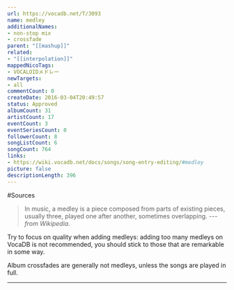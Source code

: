 ```yaml
---
url: https://vocadb.net/T/3093
name: medley
additionalNames: 
- non-stop mix
- crossfade
parent: "[[mashup]]"
related:
- "[[interpolation]]"
mappedNicoTags:
- VOCALOIDメドレー
newTargets:
- all
commentCount: 0
createDate: 2016-03-04T20:49:57
status: Approved
albumCount: 31
artistCount: 17
eventCount: 3
eventSeriesCount: 0
followerCount: 8
songListCount: 6
songCount: 764
links: 
- https://wiki.vocadb.net/docs/songs/song-entry-editing/#medley
picture: false
descriptionLength: 396
---
```


#Sources

>In music, a medley is a piece composed from parts of existing pieces, usually three, played one after another, sometimes overlapping.
*---from Wikipedia.*

Try to focus on quality when adding medleys: adding too many medleys on VocaDB is not recommended, you should stick to those that are remarkable in some way.

Album crossfades are generally not medleys, unless the songs are played in full.

---

